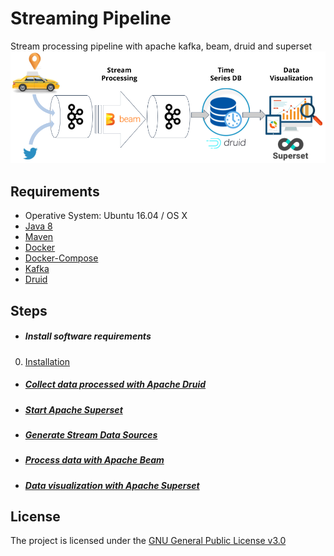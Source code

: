 Streaming Pipeline
=================

Stream processing pipeline with apache kafka, beam, druid and superset
![Architecture](/img/pipeline.png)

Requirements
------------
- Operative System: Ubuntu 16.04 / OS X
- [Java 8](INSTALL.md)
- [Maven](INSTALL.md)
- [Docker](INSTALL.md)
- [Docker-Compose](INSTALL.md)
- [Kafka](INSTALL.md)
- [Druid](INSTALL.md)

Steps
------------
- ##### Install software requirements
0. [Installation](INSTALL.md)

- ##### [Collect data processed with Apache Druid](druid)
- ##### [Start Apache Superset](superset) 
- ##### [Generate Stream Data Sources](sources)
- ##### [Process data with Apache Beam](beam) 
- ##### [Data visualization with Apache Superset](superset) 
 
License
------------
The project is licensed under the [GNU General Public License v3.0](LICENSE)
